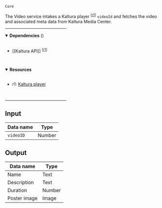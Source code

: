 `Core` <!-- category start --><!-- category end -->

The Video service intakes a Kaltura player <sup>[[r1](#resources)]</sup> `videoId` and fetches the video and associated meta data from Kaltura Media Center.

<hr width="40%" />

<!-- toc start open="true" --><!-- toc end -->

<details open="true">
  <summary><strong>Dependencies</strong> (<!-- dependencyCount start --><!-- dependencyCount end -->)</summary><br />

- [[Kaltura API]] <sup>[[r1](#resources)]</sup>

<br />
</details>

<!-- usedby start open="true" --><!-- usedby end -->

<!-- backlinks start open="true" --><!-- backlinks end -->

<a name="resources"></a>
<details open="true">
  <summary><strong>Resources</strong></summary><br />

- r1: [Kaltura player](http://player.kaltura.com/docs/api)

<br />
</details>

<hr width="40%" />

## Input

| Data name | Type |
| --------- | ---- |
| `videoID` | Number |

## Output

| Data name | Type |  
| --------- | ---- |
| Name | Text |
| Description | Text |
| Duration | Number |
| Poster image | Image |


<br />

